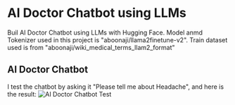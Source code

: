 # AI Doctor Chatbot using LLMs
Buil AI Doctor Chatbot using LLMs with Hugging Face. 
Model anmd Tokenizer used in this project is "aboonaji/llama2finetune-v2".
Train dataset used is from "aboonaji/wiki_medical_terms_llam2_format"

## AI Doctor Chatbot
I test the chatbot by asking it "Please tell me about Headache", and here is the result:
![AI Doctor Chatbot Test](https://github.com/khaz-dev/AI_DoctorChatbot_LLMs/assets/27050364/4d70f411-9470-4bbb-ac0a-178dd5e82ddf)
